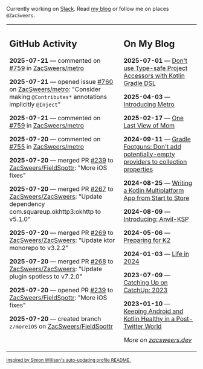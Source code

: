 Currently working on [Slack](https://slack.com/). Read [my blog](https://zacsweers.dev/) or follow me on places `@ZacSweers`.

<table><tr><td valign="top" width="60%">

## GitHub Activity
<!-- githubActivity starts -->
**2025-07-21** — commented on [#759](https://github.com/ZacSweers/metro/issues/759#issuecomment-3095470923) in [ZacSweers/metro](https://github.com/ZacSweers/metro)

**2025-07-21** — opened issue [#760](https://github.com/ZacSweers/metro/issues/760) on [ZacSweers/metro](https://github.com/ZacSweers/metro): "Consider making `@Contributes*` annotations implicitly `@Inject`"

**2025-07-21** — commented on [#759](https://github.com/ZacSweers/metro/issues/759#issuecomment-3095308337) in [ZacSweers/metro](https://github.com/ZacSweers/metro)

**2025-07-20** — commented on [#755](https://github.com/ZacSweers/metro/pull/755#issuecomment-3094818917) in [ZacSweers/metro](https://github.com/ZacSweers/metro)

**2025-07-20** — merged PR [#239](https://github.com/ZacSweers/FieldSpottr/pull/239) to [ZacSweers/FieldSpottr](https://github.com/ZacSweers/FieldSpottr): "More iOS fixes"

**2025-07-20** — merged PR [#267](https://github.com/ZacSweers/ZacSweers/pull/267) to [ZacSweers/ZacSweers](https://github.com/ZacSweers/ZacSweers): "Update dependency com.squareup.okhttp3:okhttp to v5.1.0"

**2025-07-20** — merged PR [#269](https://github.com/ZacSweers/ZacSweers/pull/269) to [ZacSweers/ZacSweers](https://github.com/ZacSweers/ZacSweers): "Update ktor monorepo to v3.2.2"

**2025-07-20** — merged PR [#268](https://github.com/ZacSweers/ZacSweers/pull/268) to [ZacSweers/ZacSweers](https://github.com/ZacSweers/ZacSweers): "Update plugin spotless to v7.2.0"

**2025-07-20** — opened PR [#239](https://github.com/ZacSweers/FieldSpottr/pull/239) to [ZacSweers/FieldSpottr](https://github.com/ZacSweers/FieldSpottr): "More iOS fixes"

**2025-07-20** — created branch `z/moreiOS` on [ZacSweers/FieldSpottr](https://github.com/ZacSweers/FieldSpottr)
<!-- githubActivity ends -->
</td><td valign="top" width="40%">

## On My Blog
<!-- blog starts -->
**2025-07-01** — [Don't use Type-safe Project Accessors with Kotlin Gradle DSL](https://www.zacsweers.dev/dont-use-type-safe-project-accessors-with-kotlin-gradle-dsl/)

**2025-04-03** — [Introducing Metro](https://www.zacsweers.dev/introducing-metro/)

**2025-02-17** — [One Last View of Mom](https://www.zacsweers.dev/one-last-view-of-mom/)

**2024-09-11** — [Gradle Footguns: Don't add potentially-empty providers to collection properties](https://www.zacsweers.dev/gradle-footgun-adding-empty-providers-to-collection-properties/)

**2024-08-25** — [Writing a Kotlin Multiplatform App from Start to Store](https://www.zacsweers.dev/writing-a-kotlin-multiplatform-app-from-start-to-store/)

**2024-08-09** — [Introducing: Anvil-KSP](https://www.zacsweers.dev/introducing-anvil-ksp/)

**2024-05-06** — [Preparing for K2](https://www.zacsweers.dev/preparing-for-k2/)

**2024-01-03** — [Life in 2024](https://www.zacsweers.dev/life-in-2024/)

**2023-07-09** — [Catching Up on CatchUp: 2023](https://www.zacsweers.dev/catching-up-on-catchup-2023/)

**2023-01-10** — [Keeping Android and Kotlin Healthy in a Post-Twitter World](https://www.zacsweers.dev/keeping-android-healthy/)
<!-- blog ends -->
_More on [zacsweers.dev](https://zacsweers.dev/)_
</td></tr></table>

<sub><a href="https://simonwillison.net/2020/Jul/10/self-updating-profile-readme/">Inspired by Simon Willison's auto-updating profile README.</a></sub>